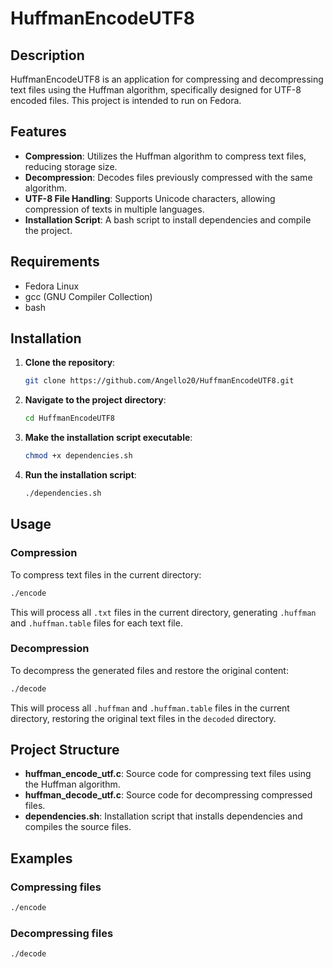 # HuffmanEncodeUTF8

## Description

HuffmanEncodeUTF8 is an application for compressing and decompressing text files using the Huffman algorithm, specifically designed for UTF-8 encoded files. This project is intended to run on Fedora.

## Features

- **Compression**: Utilizes the Huffman algorithm to compress text files, reducing storage size.
- **Decompression**: Decodes files previously compressed with the same algorithm.
- **UTF-8 File Handling**: Supports Unicode characters, allowing compression of texts in multiple languages.
- **Installation Script**: A bash script to install dependencies and compile the project.

## Requirements

- Fedora Linux
- gcc (GNU Compiler Collection)
- bash

## Installation

1. **Clone the repository**:

    ```sh
    git clone https://github.com/Angello20/HuffmanEncodeUTF8.git
    ```

2. **Navigate to the project directory**:

    ```sh
    cd HuffmanEncodeUTF8
    ```

3. **Make the installation script executable**:

    ```sh
    chmod +x dependencies.sh
    ```

4. **Run the installation script**:

    ```sh
    ./dependencies.sh
    ```

## Usage

### Compression

To compress text files in the current directory:

```sh
./encode
```

This will process all `.txt` files in the current directory, generating `.huffman` and `.huffman.table` files for each text file.

### Decompression

To decompress the generated files and restore the original content:

```sh
./decode
```

This will process all `.huffman` and `.huffman.table` files in the current directory, restoring the original text files in the `decoded` directory.

## Project Structure

- **huffman_encode_utf.c**: Source code for compressing text files using the Huffman algorithm.
- **huffman_decode_utf.c**: Source code for decompressing compressed files.
- **dependencies.sh**: Installation script that installs dependencies and compiles the source files.

## Examples

### Compressing files

```sh
./encode
```

### Decompressing files

```sh
./decode
```


